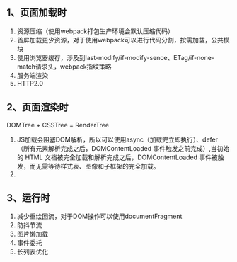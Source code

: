 ## 1、页面加载时

1. 资源压缩（使用webpack打包生产环境会默认压缩代码）
2. 首屏加载更少资源，对于使用webpack可以进行代码分割，按需加载，公共模块
3. 使用浏览器缓存，涉及到last-modify/if-modify-sence、ETag/if-none-match请求头，webpack指纹策略
4. 服务端渲染
5. HTTP2.0

## 2、页面渲染时

DOMTree + CSSTree = RenderTree

1. JS加载会阻塞DOM解析，所以可以使用async（加载完立即执行）、defer（所有元素解析完成之后，DOMContentLoaded 事件触发之前完成）,当初始的 HTML 文档被完全加载和解析完成之后，DOMContentLoaded 事件被触发，而无需等待样式表、图像和子框架的完全加载。
2. 

## 3、运行时

1. 减少重绘回流，对于DOM操作可以使用documentFragment
2. 防抖节流
3. 图片懒加载
4. 事件委托
5. 长列表优化
